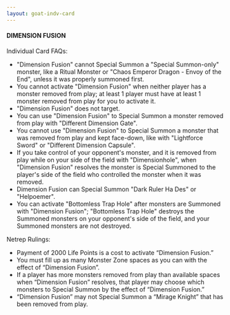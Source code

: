 ```yaml
---
layout: goat-indv-card
---
```


#### DIMENSION FUSION

Individual Card FAQs:

*   "Dimension Fusion" cannot Special Summon a "Special Summon-only" monster, like a Ritual Monster or "Chaos Emperor Dragon - Envoy of the End", unless it was properly summoned first.
*   You cannot activate "Dimension Fusion" when neither player has a monster removed from play; at least 1 player must have at least 1 monster removed from play for you to activate it.
*   "Dimension Fusion" does not target.
*   You can use "Dimension Fusion" to Special Summon a monster removed from play with "Different Dimension Gate".
*   You cannot use "Dimension Fusion" to Special Summon a monster that was removed from play and kept face-down, like with "Lightforce Sword" or "Different Dimension Capsule".
*   If you take control of your opponent's monster, and it is removed from play while on your side of the field with "Dimensionhole", when "Dimension Fusion" resolves the monster is Special Summoned to the player's side of the field who controlled the monster when it was removed.
*   Dimension Fusion can Special Summon "Dark Ruler Ha Des" or "Helpoemer".
*   You can activate "Bottomless Trap Hole" after monsters are Summoned with "Dimension Fusion"; "Bottomless Trap Hole" destroys the Summoned monsters on your opponent's side of the field, and your Summoned monsters are not destroyed.

Netrep Rulings:

*   Payment of 2000 Life Points is a cost to activate “Dimension Fusion.”
*   You must fill up as many Monster Zone spaces as you can with the effect of “Dimension Fusion”.
*   If a player has more monsters removed from play than available spaces when “Dimension Fusion” resolves, that player may choose which monsters to Special Summon by the effect of “Dimension Fusion.”
*   “Dimension Fusion” may not Special Summon a “Mirage Knight” that has been removed from play.